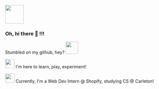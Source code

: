 <img src="https://media.giphy.com/media/h8NnG7uDobXO576L0G/giphy.gif" width="60" height="60" />

### Oh, hi there 👋 !!!

Stumbled on my github, hey? 
<img src="https://emojis.slackmojis.com/emojis/images/1500426224/2650/allo-love.gif?1500426224" width="auto" height=40 />

<img src="https://emojis.slackmojis.com/emojis/images/1572027836/6914/blob_smile_open_mouth2.png?1572027836" width="auto" height=30/> I'm here to learn, play, experiment!

<img src="https://emojis.slackmojis.com/emojis/images/1572027770/6897/blob_pin.png?1572027770" width="auto" height=30/> Currently, I'm a Web Dev Intern @ Shopify, studying CS @ Carleton!



<!--
🔭 I’m currently working on ...
🌱 I’m currently learning ...
- 👯 I’m looking to collaborate on ...
- 🤔 I’m looking for help with ...
- 💬 Ask me about ...
- 📫 How to reach me: ...
- 😄 Pronouns: ...
- ⚡ Fun fact: ...
-->
